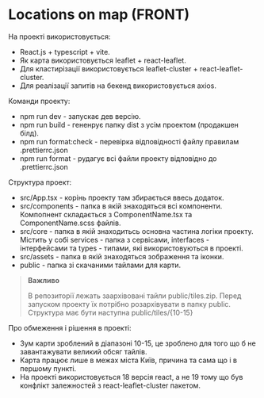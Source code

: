 # Locations on map (FRONT)

На проекті використовується:
- React.js + typescript + vite.
- Як карта використовується leaflet + react-leaflet.
- Для кластирізації використовується leaflet-cluster + react-leaflet-cluster.
- Для реалізації запитів на бекенд використовується axios.

Команди проекту:
- npm run dev - запускає дев версію.
- npm run build - гененрує папку dist з усім проектом (продакшен білд).
- npm run format:check - перевірка відповідності файлу правилам .prettierrc.json
- npm run format - рудагує всі файли проекту відповідно до .prettierrc.json

Структура проект:
- src/App.tsx - корінь проекту там збирається ввесь додаток.
- src/components - папка в якій знаходяться всі компоненти. Компопнент складається з  ComponentName.tsx та ComponentName.scss файлів.
- src/core - папка в якій знаходитьсь основна частина логіки проекту. Містить у собі services - папка з сервісами, interfaces - інтерфейсами та types - типами, які використовуються в проекті.
- src/assets - папка в якій знаходяться зображення та іконки.
- public - папка зі скачаними тайлами для карти. 

> **Важливо**
> 
> В репозиторії лежать заархівовані тайли public/tiles.zip. Перед запуском проекту їх потрібно розархівувати в папку public. Структура має бути наступна public/tiles/{10-15}

Про обмеження і рішення в проекті:
- Зум карти зроблений в діапазоні 10-15, це зроблено для того що б не завантажувати великий обсяг тайлів.
- Карта працює лише в межах міста Київ, причина та сама що і в першому пункті.
- На проекті використовується 18 версія react, а не 19 тому що був конфлікт залежностей з react-leaflet-cluster пакетом.